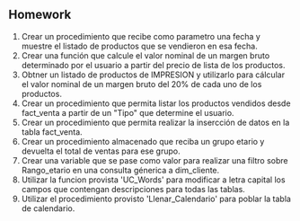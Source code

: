 ## Homework

1. Crear un procedimiento que recibe como parametro una fecha y muestre el listado de productos que se vendieron en esa fecha.<br>
2. Crear una función que calcule el valor nominal de un margen bruto determinado por el usuario a partir del precio de lista de los productos.
3. Obtner un listado de productos de IMPRESION y utilizarlo para cálcular el valor nominal de un margen bruto del 20% de cada uno de los productos.
4. Crear un procedimiento que permita listar los productos vendidos desde fact_venta a partir de un "Tipo" que determine el usuario.
5. Crear un procedimiento que permita realizar la insercción de datos en la tabla fact_venta.
6. Crear un procedimiento almacenado que reciba un grupo etario y devuelta el total de ventas para ese grupo.
7. Crear una variable que se pase como valor para realizar una filtro sobre Rango_etario en una consulta génerica a dim_cliente.
8. Utilizar la funcion provista 'UC_Words' para modificar a letra capital los campos que contengan descripciones para todas las tablas.
9. Utilizar el procedimiento provisto 'Llenar_Calendario' para poblar la tabla de calendario.
